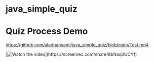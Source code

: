 # java_simple_quiz

# Quiz Process Demo
https://github.com/aladnansami/java_simple_quiz/blob/main/Test.mp4

[![Watch the video]([https://i.imgur.com/vKb2F1B.png](https://github.com/aladnansami/java_simple_quiz/blob/main/04.08.2022_00.26.44_REC.png))](https://screenrec.com/share/8bNaq0UCYf)


